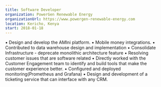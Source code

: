 ```yaml
---
title: Software Developer
organization: PowerGen Renewable Energy
organizationUrl: https://www.powergen-renewable-energy.com
location: Kericho, Kenya
start: 2018-01-18
---
```


▪ Design and develop the AMIni platform.
▪ Mobile money integrations. 
▪ Contributed to data warehouse design and implementation
▪ Consolidate Infrastructure - deprecate monolithic architecture feature
▪ Resolving customer issues that are software related
▪ Directly worked with the Customer Engagement team to identify and build tools that make the customer experience better.
▪ Configured and deployed monitoring(Prometheus and Grafana)
▪ Design and development of a ticketing service that can interface with any CRM.    